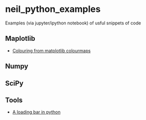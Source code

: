 # neil_python_examples
Examples (via jupyter/ipython notebook) of usful snippets of code


## Maplotlib

- [Colouring from matplotlib colourmaps](https://github.com/njcuk9999/neil_python_examples/blob/master/matplotlib/colour_from_colourmap.ipynb)

## Numpy

## SciPy

## Tools

- [A loading bar in python](https://github.com/njcuk9999/neil_python_examples/blob/master/tools/tqdm_forloop_bar.ipynb)